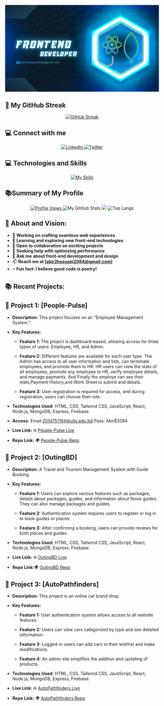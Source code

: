 
<!-- Banner -->
<div align="center">
  <img src="https://github.com/Abirhossain2084/Abirhossain2084/blob/main/images/abir_git_cover%20(1).png?raw=true" alt="Web Developer">
</div>


<!-- Streak -->
## 🚀 My GitHub Streak

<div align="center">
  <a href="https://git.io/streak-stats">
    <img src="https://github-readme-streak-stats.herokuapp.com?user=Abirhossain2084&theme=windows-dark&card_width=500" alt="GitHub Streak" />
  </a>
</div>

<!-- Social Media Connect Buttons -->
## 💻 Connect with me


<div align="center">

  <a href="https://www.linkedin.com/in/md-abir-hossain-212051275/">
    <img src="https://img.shields.io/badge/-LinkedIn-blue?style=flat&logo=LinkedIn&logoColor=white" alt="LinkedIn" />
  </a>

 <a href="https://twitter.com/ABIR2084">
    <img src="https://img.shields.io/badge/-Twitter-blue?style=flat&logo=Twitter&logoColor=white" alt="Twitter" />
  </a>
 
</div>


<!-- Technologies Icons -->
## 💻 Technologies and Skills

<div align="center">
  <a href="https://skillicons.dev/icons?i=js,html,css,tailwind,mongodb,mysql,nodejs,express,react,vite,firebase,materialui,wordpress,figma">
    <img src="https://skillicons.dev/icons?i=js,html,css,tailwind,mongodb,mysql,nodejs,express,react,vite,firebase,materialui,wordpress,figma" alt="My Skills">
  </a>
</div>


<!-- Summary of card -->

##  📚Summary of My Profile

<div align="center">
<!-- Profile View Button -->
<a href="https://github.com/Abirhossain2084">
    <img src="https://komarev.com/ghpvc/?username=Abirhossain2084" alt="Profile Views" />
  </a>

<img src="http://github-profile-summary-cards.vercel.app/api/cards/stats?username=Abirhossain2084&theme=2077" alt="My GitHub Stats">


<img src="http://github-profile-summary-cards.vercel.app/api/cards/profile-details?username=Abirhossain2084&theme=2077" width="900"/>


 <img src="https://github-readme-stats.vercel.app/api/top-langs?username=Abirhossain2084&theme=radical&show_icons=true&locale=en&layout=compact" width="400" alt="Top Langs">

</div>


<!-- Vision -->
## 👋 About and Vision:

- 🔭 **Working on crafting seamless web experiences**
- 🌱 **Learning and exploring new front-end technologies**
- 👯 **Open to collaboration on exciting projects**
- 🤔 **Seeking help with optimizing performance**
- 💬 **Ask me about front-end development and design**
- 📫 **Reach me at [abir2hossain2084@gmail.com]**
- ⚡ **Fun fact: I believe good code is poetry!**

## 📚 Recent Projects:


<!-- Project 1 -->
## 🚀 Project 1: [People-Pulse]

- **Description:** This project focuses on an "Employee Management System."

- **Key Features:**
  - **Feature 1:** The project is dashboard-based, allowing access for three types of users: Employee, HR, and Admin.

  - **Feature 2:** Different features are available for each user type. The Admin has access to all user information and lists, can terminate employees, and promote them to HR. HR users can view the stats of all employees, promote any employee to HR, verify employee details, and manage payments. And Finally the employe can see their stats,Payment History,and Work Sheet to submit and details.

  - **Feature 3:** User registration is required for access, and during registration, users can choose their role.

- **Technologies Used:** HTML, CSS, Tailwind CSS, JavaScript, React, Node.js, MongoDB, Express, Firebase.


- **Access:** Email:2014751194@uits.edu.bd
              Pass: Abir$2084

- **Live Link:** 🌐 [People-Pulse Live](https://people-pulse-63cf6.web.app/)

- **Repo Link:** 🌍 [People-Pulse Repo](https://github.com/Abirhossain2084/People-Pulse-Client)




<!-- Project 2 -->
## 🚀 Project 2: [OutingBD]

- **Description:** A Travel and Tourism Management System with Guide Booking.

- **Key Features:**
  - **Feature 1:** Users can explore various features such as packages, details about packages, guides, and information about those guides. They can also manage packages and guides.

  - **Feature 2:** Authentication system requires users to register or log in to book guides or places.

  - **Feature 3:** After confirming a booking, users can provide reviews for both places and guides.

- **Technologies Used:** HTML, CSS, Tailwind CSS, JavaScript, React, Node.js, MongoDB, Express, Firebase.

- **Live Link:** 🌐 [OutingBD Live](https://outingbd-e0644.web.app/)

- **Repo Link:**🌍 [OutingBD Repo](https://github.com/Abirhossain2084/Outing-bd)




<!-- Project 3 -->
## 🚀 Project 3: [AutoPathfinders]

- **Description:** This project is an online car brand shop.

- **Key Features:**
  - **Feature 1:** User authentication system allows access to all website features.

  - **Feature 2:** Users can view cars categorized by type and see detailed information.

  - **Feature 3:** Logged-in users can add cars to their wishlist and make modifications.

  - **Feature 4:** An admin site simplifies the addition and updating of products.

- **Technologies Used:** HTML, CSS, Tailwind CSS, JavaScript, React, Node.js, MongoDB, Express, Firebase.

- **Live Link:** 🌐 [AutoPathfinders Live](https://autopathfinders.web.app/)

- **Repo Link:** 🌍 [AutoPathfinders Repo](https://github.com/Abirhossain2084/AutoPathfinders-Client)
